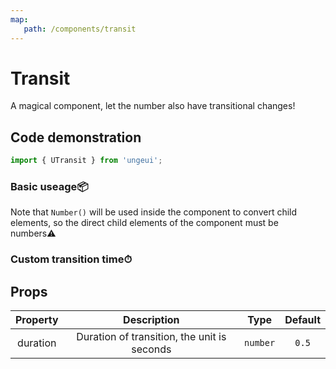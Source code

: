 ```yaml
---
map:
   path: /components/transit
---
```


# Transit

A magical component, let the number also have transitional changes!

## Code demonstration

```js
import { UTransit } from 'ungeui';
```

### Basic useage📦️

Note that `Number()` will be used inside the component to convert child elements, so the direct child elements of the component must be numbers⚠️

<demo src="./demo/base.vue"
 language="vue"
 title="📦️Basic useage"
 desc="When the digital value of the package changes, the digital size will transition automatically">
</demo>

### Custom transition time⏱

<demo src="./demo/delay.vue"
 language="vue"
 title="⏱Basic useage"
 desc="Set the transition time to 2 seconds, the default is 0.5s">
</demo>

## Props

| Property | Description |   Type |   Default |
| :--------: | :----------: | :-----: | :--------: |
| duration | Duration of transition, the unit is seconds | `number` | `0.5`
